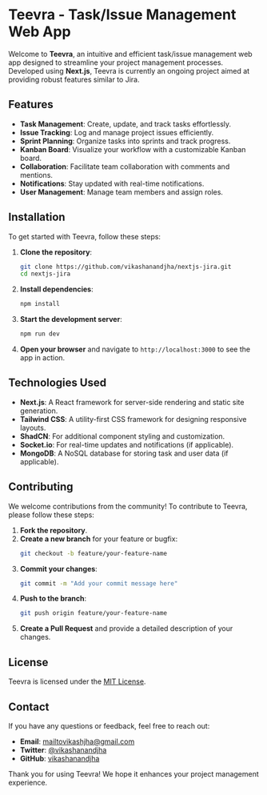# Teevra - Task/Issue Management Web App

Welcome to **Teevra**, an intuitive and efficient task/issue management web app designed to streamline your project management processes. Developed using **Next.js**, Teevra is currently an ongoing project aimed at providing robust features similar to Jira.

## Features

- **Task Management**: Create, update, and track tasks effortlessly.
- **Issue Tracking**: Log and manage project issues efficiently.
- **Sprint Planning**: Organize tasks into sprints and track progress.
- **Kanban Board**: Visualize your workflow with a customizable Kanban board.
- **Collaboration**: Facilitate team collaboration with comments and mentions.
- **Notifications**: Stay updated with real-time notifications.
- **User Management**: Manage team members and assign roles.

## Installation

To get started with Teevra, follow these steps:

1. **Clone the repository**:

   ```bash
   git clone https://github.com/vikashanandjha/nextjs-jira.git
   cd nextjs-jira
   ```

2. **Install dependencies**:

   ```bash
   npm install
   ```

3. **Start the development server**:

   ```bash
   npm run dev
   ```

4. **Open your browser** and navigate to `http://localhost:3000` to see the app in action.

## Technologies Used

- **Next.js**: A React framework for server-side rendering and static site generation.
- **Tailwind CSS**: A utility-first CSS framework for designing responsive layouts.
- **ShadCN**: For additional component styling and customization.
- **Socket.io**: For real-time updates and notifications (if applicable).
- **MongoDB**: A NoSQL database for storing task and user data (if applicable).

## Contributing

We welcome contributions from the community! To contribute to Teevra, please follow these steps:

1. **Fork the repository**.
2. **Create a new branch** for your feature or bugfix:
   ```bash
   git checkout -b feature/your-feature-name
   ```
3. **Commit your changes**:
   ```bash
   git commit -m "Add your commit message here"
   ```
4. **Push to the branch**:
   ```bash
   git push origin feature/your-feature-name
   ```
5. **Create a Pull Request** and provide a detailed description of your changes.

## License

Teevra is licensed under the [MIT License](LICENSE).

## Contact

If you have any questions or feedback, feel free to reach out:

- **Email**: mailtovikashjha@gmail.com
- **Twitter**: [@vikashanandjha](https://twitter.com/vikashanandjha)
- **GitHub**: [vikashanandjha](https://github.com/vikashanandjha)

Thank you for using Teevra! We hope it enhances your project management experience.
